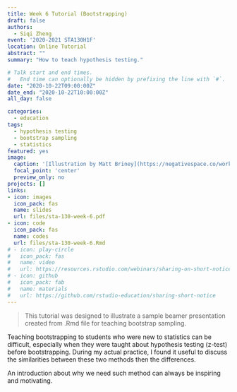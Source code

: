 ```yaml
---
title: Week 6 Tutorial (Bootstrapping)
draft: false
authors: 
  - Siqi Zheng
event: '2020-2021 STA130H1F'
location: Online Tutorial
abstract: ""
summary: "How to teach hypothesis testing."

# Talk start and end times.
#   End time can optionally be hidden by prefixing the line with `#`.
date: "2020-10-22T09:00:00Z"
date_end: "2020-10-22T10:00:00Z"
all_day: false

categories:
  - education
tags:
  - hypothesis testing
  - bootstrap sampling
  - statistics
featured: yes
image:
  caption: '[Illustration by Matt Briney](https://negativespace.co/workshop-desk-print-paper-vintage/)'
  focal_point: 'center'
  preview_only: no
projects: []
links:
- icon: images
  icon_pack: fas
  name: slides
  url: files/sta-130-week-6.pdf
- icon: code
  icon_pack: fas
  name: codes
  url: files/sta-130-week-6.Rmd
# - icon: play-circle
#   icon_pack: fas
#   name: video
#   url: https://resources.rstudio.com/webinars/sharing-on-short-notice-how-to-get-your-materials-online-with-r-markdown
# - icon: github
#   icon_pack: fab
#   name: materials
#   url: https://github.com/rstudio-education/sharing-short-notice
---
```


> This tutorial was designed to illustrate a sample beamer presentation created from .Rmd file for teaching bootstrap sampling.

Teaching bootstrapping to students who were new to statistics can be difficult, especially when they were taught about hypothesis testing (z-test) before bootstrapping. During my actual practice, I found it useful to discuss the similarities between these two methods then the differences. 

An introduction about why we need such method can always be inspiring and motivating.
